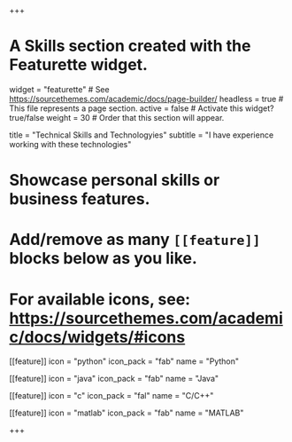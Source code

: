 +++
# A Skills section created with the Featurette widget.
widget = "featurette"  # See https://sourcethemes.com/academic/docs/page-builder/
headless = true  # This file represents a page section.
active = false  # Activate this widget? true/false
weight = 30  # Order that this section will appear.

title = "Technical Skills and Technologyies"
subtitle = "I have experience working with these technologies"

# Showcase personal skills or business features.
# 
# Add/remove as many `[[feature]]` blocks below as you like.
# 
# For available icons, see: https://sourcethemes.com/academic/docs/widgets/#icons

[[feature]]
  icon = "python"
  icon_pack = "fab"
  name = "Python"
  
[[feature]]
  icon = "java"
  icon_pack = "fab"
  name = "Java"
  
[[feature]]
  icon = "c"
  icon_pack = "fal"
  name = "C/C++"
  
[[feature]]
  icon = "matlab"
  icon_pack = "fab"
  name = "MATLAB"

+++
